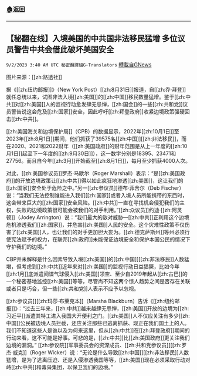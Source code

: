 ###  [:house:返回](README.md)
---


## 【秘翻在线】入境美国的中共国非法移民猛增 多位议员警告中共会借此破坏美国安全
`9/2/2023 3:40 AM UTC 秘密翻譯組G-Translators` [轉載自GNews](https://gnews.org/articles/1633635)

图片来源：[[zh:路透社]]   

据《[[zh:纽约邮报]]》（New York Post）[[zh:8月31日]]报道，自[[zh:乔·拜登]]就任总统以来，试图非法入境[[zh:美国]]的[[zh:中国]]移民数量猛增。鉴于[[zh:中共]]对[[zh:美国]]人的监视行动愈发肆无忌惮，[[zh:国会]]的一些[[zh:共和党]]议员警告说这会危及[[zh:国家]]安全，因此呼吁[[zh:拜登政府]]收紧边境政策强硬回击[[zh:中共]]。

[[zh:美国海关和边境保护局]]（CPB）的数据显示，2022年[[zh:10月1日]]至2023年[[zh:8月1日]]期间，他们抓获了39575名[[zh:中国]][[zh:非法移民]]，而在2020、2021和2022财年（[[zh:美国政府]]的财年范围是从上一年度的[[zh:10月1日]]起至下一年度的[[zh:9月30日]]），这一数字分别是18395、23471和27756。而且自今年[[zh:3月]]开始截至[[zh:8月1日]]，每月至少抓获4000人次。

对此，[[zh:美国参议员]]罗杰·马歇尔（Roger Marshall）表示：“是[[zh:美国政府]]的开放边境政策让[[zh:中共]]得以如此疯狂地渗透[[zh:美国]]，这让我们的[[zh:国家]]安全处于危险之中。”另一[[zh:参议员]]德布·菲舍尔（Deb Fischer）说：“当我们无法控制谁能进入我们[[zh:国家]]或者入境人员所能携带的东西时，这会带来巨大的[[zh:国家]]安全风险。[[zh:中共]]一直在寻找机会侵犯我们的主权，失败的边境政策很可能会被我们的对手利用。”[[zh:众议员]]约迪·[[zh:阿灵顿]]（Jodey Arrington）说：“我们最大的敌对威胁—[[zh:中共]]正利用这个边境危机渗透我们[[zh:国家]]，并危害[[zh:美国]]人民的安全。这个灾难性政策不仅伤害了[[zh:美国]]人，也让我们的对手更加胆大妄为。[[zh:德克萨斯州]]等州必须行使宪法赋予的权力，在联邦[[zh:政府]]未能保证边境安全和保护本国公民的情况下守护我们的边境。”

CBP并未解释是什么因素导致入境[[zh:美国]]的[[zh:中国]][[zh:非法移民]]人数猛增，但考虑到[[zh:中共]]近年来对[[zh:美国]]的监视行动日益猖獗，比如今年[[zh:1月]]底派遣间谍气球侵入[[zh:美国]]领空、至少自2019年起从[[zh:古巴]]的一个秘密基地监控[[zh:美国]]等等，尽管尚不知这两个惊人趋势之间是否存在关联或者只是巧合，但一些[[zh:共和党]]人表示不应予以忽视。

[[zh:参议员]][[zh:玛莎·布莱克本]]（Marsha Blackburn）告诉《[[zh:纽约邮报]]》：“过去三年来，[[zh:中共]]越来越肆无忌惮，[[zh:美国]]开放的边境为[[zh:习近平]]派遣其特工进入我国大开便利之门。[[zh:美国]]人不仅应关注有多少[[zh:中国]]公民被边境人员拦截，还应关注那些已逃离抓获、现正在我们国土上的人。我们不知道这些人是谁以及为何来这里，但从[[zh:中共]]在[[zh:拜登政府]]期间的行动来看，这不可能是好事。可悲的是，[[zh:中共]]比[[zh:美国政府]]更关注我们边境的漏洞。” [[zh:参议院]]军事委员会的资深成员、[[zh:共和党参议员]][[zh:罗杰·威克]]（Roger Wicker）说：“无论是什么导致[[zh:中国]][[zh:非法移民]]人数猛增，是为了逃离压迫、还是入侵渗透我国等等，[[zh:美国]]现在必须采取行动对峙[[zh:中共]]和毒枭集团，以保卫我们的边境。”
